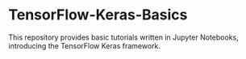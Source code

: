 # TensorFlow-Keras-Basics
This repository provides basic tutorials written in Jupyter Notebooks, introducing the TensorFlow Keras framework.
